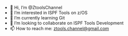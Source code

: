 - 👋 Hi, I’m @ZtoolsChannel
- 👀 I’m interested in ISPF Tools on z/OS
- 🌱 I’m currently learning Git
- 💞️ I’m looking to collaborate on ISPF Tools Development
- 📫 How to reach me: ztools.channel@gmail.com 

<!---
ZtoolsChannel/ZtoolsChannel is a ✨ special ✨ repository because its `README.md` (this file) appears on your GitHub profile.
You can click the Preview link to take a look at your changes.
--->
